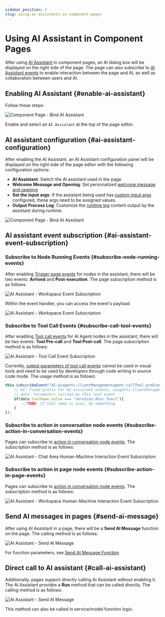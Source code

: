 ```yaml
---
sidebar_position: 2
slug: using-ai-assistants-in-component-pages
---
```


# Using AI Assistant in Component Pages
After using [AI Assistant](../ai-assistant) in component pages, an AI dialog box will be displayed on the right side of the page. The page can also subscribe to [AI Assistant events](../ai-assistant/ai-assistant-event) to enable interaction between the page and AI, as well as collaboration between users and AI.

## Enabling AI Assistant {#enable-ai-assistant}
Follow these steps:

![Component Page - Bind AI Assistant](./img/component-page-bind-assistant.png)

​Enable and select an `AI Assistant` at the top of the page editor.​​ 

## AI assistant configuration {#ai-assistant-configuration}

After enabling the AI Assistant, an AI Assistant configuration panel will be displayed on the right side of the page editor with the following configuration options:
- **AI Assistant**: Switch the AI assistant used in the page
- **Welcome Message and Opening**: Set personalized [welcome message and opening](../ai-assistant/welcome-message-and-opening)
- **Set the input args**: If the assistant being used has [custom input args](../ai-assistant/ai-assistant-input-output#input-args) configured, these args need to be assigned values.
- **Output Process Log**: Customize the [runtime log](../ai-assistant/ai-assistant-input-output#message-output) content output by the assistant during runtime.

![Component Page - Bind AI Assistant](./img/component-page-assistant-config.png)


## AI assistant event subscription {#ai-assistant-event-subscription}

### Subscribe to Node Running Events {#subscribe-node-running-events}
After enabling [Trigger page events](../ai-assistant/ai-assistant-event#frontend-page-events) for nodes in the assistant, there will be two events: **Arrived** and **Post-execution**. The page subscription method is as follows:

![AI Assistant - Workspace Event Subscription](./img/assistant-workspace-event-subscribe.png)

Within the event handler, you can access the event's payload:

![AI Assistant - Workspace Event Subscription](./img/assistant-workspace-event-args.png)

### Subscribe to Tool Call Events {#subscribe-call-tool-events}

After enabling [Tool call events](../ai-assistant/ai-assistant-event#agent-call-tool-events) for AI Agent nodes in the assistant, there will be two events: **Tool Pre-call** and **Tool Post-call**. The page subscription method is as follows:

![AI Assistant - Tool Call Event Subscription](./img/assistant-workspace-tool-event.png)

Currently, [output parameters of tool call events](../ai-assistant/ai-assistant-event#agent-call-tool-events) cannot be used in visual tools and need to be used by developers through code writing in source code mode. The usage method is as follows:
```javascript
this.subscribeEvent("AI:aiagents.ClientManagementagent.callTool.preEvent", async ({ data}) => {
    // AI: Fixed prefix for AI assistant events; aiagents.ClientManagementagent: Node ID in the assistant; callTool.preEvent: Before tool call event, callTool.postEvent: After tool call event
    // data: Parameters carried by this tool event
    if(data.toolName.value === "services.ASvc.func1"){
        //TODO: If tool name is xxxx, do something 
    }
});
```

### Subscribe to action in conversation node events {#subscribe-action-in-conversation-events}
Pages can subscribe to [action in conversation node events](../ai-assistant/ai-assistant-event#in-conversation-action-events).
The subscription method is as follows:

![AI Assistant - Chat Area Human-Machine Interaction Event Subscription](./img/assistant-chat-event.png)

### Subscribe to action in page node events {#subscribe-action-in-page-events}
Pages can subscribe to [action in conversation node events](../ai-assistant/ai-assistant-event#in-page-action-events).
The subscription method is as follows:

![AI Assistant - Workspace Human-Machine Interaction Event Subscription](./img/assistant-uiinterrupt-event.png)

## Send AI messages in pages {#send-ai-message}

After using AI Assistant in a page, there will be a **Send AI Message** function on the page. The calling method is as follows:

![AI Assistant - Send AI Message](./img/send-ai-message.png)

For function parameters, see [Send AI Message Function](../ai-assistant/ai-assistant-api-exposure#send-ai-message)


## Direct call to AI assistant {#call-ai-assistant}

Additionally, pages support directly calling AI Assistant without enabling it. The AI Assistant provides a **Run** method that can be called directly. The calling method is as follows:

![AI Assistant - Send AI Message](./img/call-assistant.png)

This method can also be called in service/model function logic.